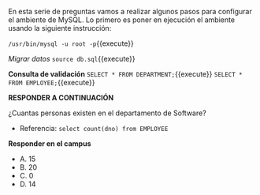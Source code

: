 En esta serie de preguntas vamos a realizar algunos pasos para configurar el ambiente de MySQL. Lo primero es poner en ejecución el ambiente usando la siguiente instrucción:

`/usr/bin/mysql -u root -p`{{execute}}

*Migrar datos*
`source db.sql`{{execute}}

**Consulta de validación**
`SELECT * FROM DEPARTMENT;`{{execute}}
`SELECT * FROM EMPLOYEE;`{{execute}}


**RESPONDER A CONTINUACIÓN**

¿Cuantas personas existen en el departamento de Software?
- Referencia: `select count(dno) from EMPLOYEE`

**Responder en el campus**
- A. 15
- B. 20
- C. 0
- D. 14

